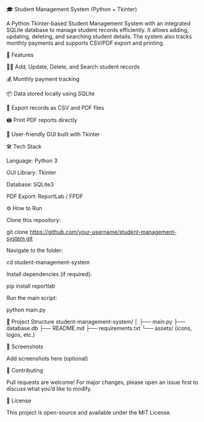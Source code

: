 🎓 Student Management System (Python + Tkinter)

A Python Tkinter-based Student Management System with an integrated SQLite database to manage student records efficiently. It allows adding, updating, deleting, and searching student details. The system also tracks monthly payments and supports CSV/PDF export and printing.

🚀 Features

🧑‍🎓 Add, Update, Delete, and Search student records

💰 Monthly payment tracking

📦 Data stored locally using SQLite

📄 Export records as CSV and PDF files

🖨️ Print PDF reports directly

🎨 User-friendly GUI built with Tkinter

🛠️ Tech Stack

Language: Python 3

GUI Library: Tkinter

Database: SQLite3

PDF Export: ReportLab / FPDF

⚙️ How to Run

Clone this repository:

git clone https://github.com/your-username/student-management-system.git


Navigate to the folder:

cd student-management-system


Install dependencies (if required):

pip install reportlab


Run the main script:

python main.py

📂 Project Structure
student-management-system/
│
├── main.py
├── database.db
├── README.md
├── requirements.txt
└── assets/ (icons, logos, etc.)

📸 Screenshots

Add screenshots here (optional)

🤝 Contributing

Pull requests are welcome! For major changes, please open an issue first to discuss what you’d like to modify.

📄 License

This project is open-source and available under the MIT License.
